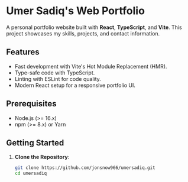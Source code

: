 # Umer Sadiq's Web Portfolio

A personal portfolio website built with **React**, **TypeScript**, and **Vite**. This project showcases my skills, projects, and contact information.

## Features
- Fast development with Vite's Hot Module Replacement (HMR).
- Type-safe code with TypeScript.
- Linting with ESLint for code quality.
- Modern React setup for a responsive portfolio UI.

## Prerequisites
- Node.js (>= 16.x)
- npm (>= 8.x) or Yarn

## Getting Started
1. **Clone the Repository**:
   ```bash
   git clone https://github.com/jonsnow966/umersadiq.git
   cd umersadiq